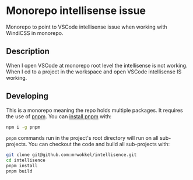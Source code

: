 # Monorepo intellisense issue

Monorepo to point to VSCode intellisense issue when working with WindiCSS in monorepo.

## Description

When I open VSCode at monorepo root level the intellisense is not working.
When I cd to a project in the workspace and open VSCode intellisense IS working.

## Developing

This is a monorepo meaning the repo holds multiple packages. It requires the use of [pnpm](https://pnpm.js.org/en/). You can [install pnpm](https://pnpm.io/installation) with:

```bash
npm i -g pnpm
```

`pnpm` commands run in the project's root directory will run on all sub-projects. You can checkout the code and build all sub-projects with:

```bash
git clone git@github.com:mrwokkel/intellisence.git
cd intellisence
pnpm install
pnpm build
```